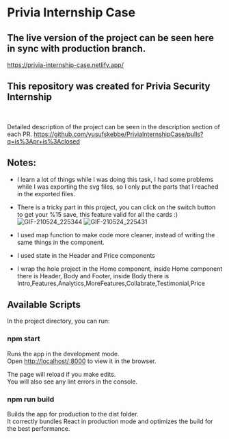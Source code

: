 
# Privia Internship Case

## The live version of the project can be seen here in sync with production branch.
https://privia-internship-case.netlify.app/

## This repository  was created for Privia Security Internship
<br>

Detailed description of the project can be seen in the description section of each PR.
https://github.com/yusufskebbe/PriviaInternshipCase/pulls?q=is%3Apr+is%3Aclosed

## Notes:
- I learn a lot of things while I was doing this task, I had some problems while I was exporting the svg files, so I only put the parts that I reached in the exported files.
- There is a tricky part in this project, you can click on the switch  button to get your %15 save, this feature valid for all the cards :) 
![GIF-210524_225344](https://user-images.githubusercontent.com/59177945/119408379-445b3b00-bcee-11eb-85af-3dcfdf32cee5.gif)
![GIF-210524_225431](https://user-images.githubusercontent.com/59177945/119408415-5341ed80-bcee-11eb-9766-96b66c2082d6.gif)

- I used map function to make code more cleaner, instead of writing the same things in the component.
- I used state in the Header and Price components
- I wrap the hole project in the Home component, inside Home component there is Header, Body and Footer, inside Body there is Intro,Features,Analytics,MoreFeatures,Collabrate,Testimonial,Price




## Available Scripts

In the project directory, you can run:

### npm start

Runs the app in the development mode.\
Open [http://localhost/:8000](http//localhost:8000) to view it in the browser.

The page will reload if you make edits.\
You will also see any lint errors in the console.


### npm run build

Builds the app for production to the dist folder.\
It correctly bundles React in production mode and optimizes the build for the best performance.
